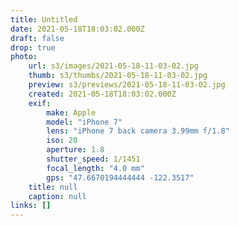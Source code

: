 ```yaml
---
title: Untitled
date: 2021-05-18T18:03:02.000Z
draft: false
drop: true
photo:
    url: s3/images/2021-05-18-11-03-02.jpg
    thumb: s3/thumbs/2021-05-18-11-03-02.jpg
    preview: s3/previews/2021-05-18-11-03-02.jpg
    created: 2021-05-18T18:03:02.000Z
    exif:
        make: Apple
        model: "iPhone 7"
        lens: "iPhone 7 back camera 3.99mm f/1.8"
        iso: 20
        aperture: 1.8
        shutter_speed: 1/1451
        focal_length: "4.0 mm"
        gps: "47.6670194444444 -122.3517"
    title: null
    caption: null
links: []
---
```

